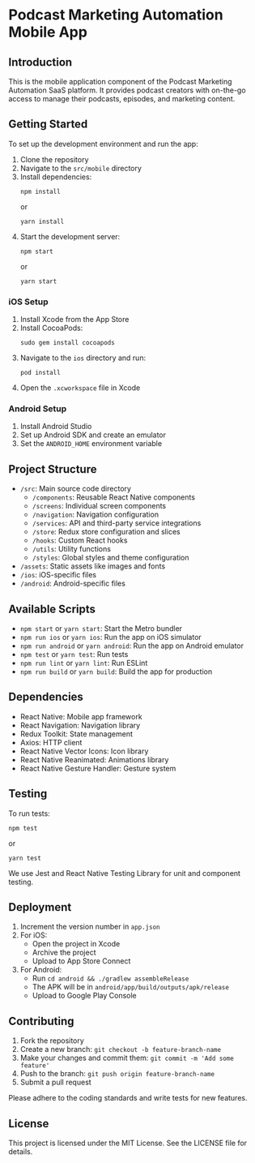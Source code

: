 # Podcast Marketing Automation Mobile App

## Introduction

This is the mobile application component of the Podcast Marketing Automation SaaS platform. It provides podcast creators with on-the-go access to manage their podcasts, episodes, and marketing content.

## Getting Started

To set up the development environment and run the app:

1. Clone the repository
2. Navigate to the `src/mobile` directory
3. Install dependencies:
   ```
   npm install
   ```
   or
   ```
   yarn install
   ```
4. Start the development server:
   ```
   npm start
   ```
   or
   ```
   yarn start
   ```

### iOS Setup

1. Install Xcode from the App Store
2. Install CocoaPods:
   ```
   sudo gem install cocoapods
   ```
3. Navigate to the `ios` directory and run:
   ```
   pod install
   ```
4. Open the `.xcworkspace` file in Xcode

### Android Setup

1. Install Android Studio
2. Set up Android SDK and create an emulator
3. Set the `ANDROID_HOME` environment variable

## Project Structure

- `/src`: Main source code directory
  - `/components`: Reusable React Native components
  - `/screens`: Individual screen components
  - `/navigation`: Navigation configuration
  - `/services`: API and third-party service integrations
  - `/store`: Redux store configuration and slices
  - `/hooks`: Custom React hooks
  - `/utils`: Utility functions
  - `/styles`: Global styles and theme configuration
- `/assets`: Static assets like images and fonts
- `/ios`: iOS-specific files
- `/android`: Android-specific files

## Available Scripts

- `npm start` or `yarn start`: Start the Metro bundler
- `npm run ios` or `yarn ios`: Run the app on iOS simulator
- `npm run android` or `yarn android`: Run the app on Android emulator
- `npm test` or `yarn test`: Run tests
- `npm run lint` or `yarn lint`: Run ESLint
- `npm run build` or `yarn build`: Build the app for production

## Dependencies

- React Native: Mobile app framework
- React Navigation: Navigation library
- Redux Toolkit: State management
- Axios: HTTP client
- React Native Vector Icons: Icon library
- React Native Reanimated: Animations library
- React Native Gesture Handler: Gesture system

## Testing

To run tests:

```
npm test
```

or

```
yarn test
```

We use Jest and React Native Testing Library for unit and component testing.

## Deployment

1. Increment the version number in `app.json`
2. For iOS:
   - Open the project in Xcode
   - Archive the project
   - Upload to App Store Connect
3. For Android:
   - Run `cd android && ./gradlew assembleRelease`
   - The APK will be in `android/app/build/outputs/apk/release`
   - Upload to Google Play Console

## Contributing

1. Fork the repository
2. Create a new branch: `git checkout -b feature-branch-name`
3. Make your changes and commit them: `git commit -m 'Add some feature'`
4. Push to the branch: `git push origin feature-branch-name`
5. Submit a pull request

Please adhere to the coding standards and write tests for new features.

## License

This project is licensed under the MIT License. See the LICENSE file for details.